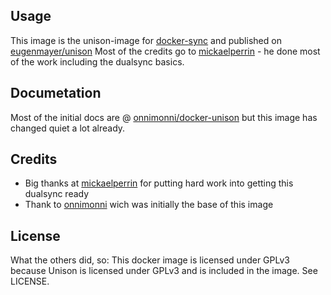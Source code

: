## Usage

This image is the unison-image for [docker-sync](https://github.com/EugenMayer/docker-sync) and published on [eugenmayer/unison](https://hub.docker.com/r/eugenmayer/unison/)
Most of  the credits go to [mickaelperrin](https://github.com/mickaelperrin) - he done most of the work including the dualsync basics.

## Documetation

Most of the initial docs are @ [onnimonni/docker-unison](https://github.com/onnimonni/docker-unison) but this image has changed quiet a lot already.

## Credits
- Big thanks at [mickaelperrin](https://github.com/mickaelperrin) for putting hard work into getting this dualsync ready
- Thank to [onnimonni](https://github.com/onnimonni) wich was initially the base of this image

## License
What the others did, so:
This docker image is licensed under GPLv3 because Unison is licensed under GPLv3 and is included in the image. See LICENSE.
